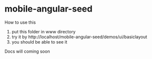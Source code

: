 mobile-angular-seed
===================
How to use this  
1. put this folder in www directory  
2. try it by  http://localhost/mobile-angular-seed/demos/ui/basiclayout  
3. you should be able to see it   

Docs will coming soon

